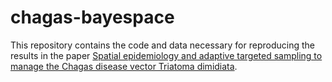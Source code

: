 # chagas-bayespace

This repository contains the code and data necessary for reproducing the results in the paper [Spatial epidemiology and adaptive targeted sampling to manage the Chagas disease vector Triatoma dimidiata](https://arxiv.org/abs/2111.05964).
